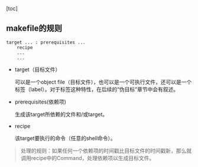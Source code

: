 [toc]

## makefile的规则

```
target ... : prerequisites ...
    recipe
    ...
    ...
```

- target（目标文件）

  可以是一个object file（目标文件），也可以是一个可执行文件，还可以是一个标签（label）。对于标签这种特性，在后续的“伪目标”章节中会有叙述。

- prerequisites(依赖项)

  生成该target所依赖的文件和/或target。

- recipe

  该target要执行的命令（任意的shell命令）。



> 处理的规则：如果任何一个依赖项的时间戳比目标文件的时间戳新，那么就调用recipe中的Command，处理依赖项以生成目标文件。